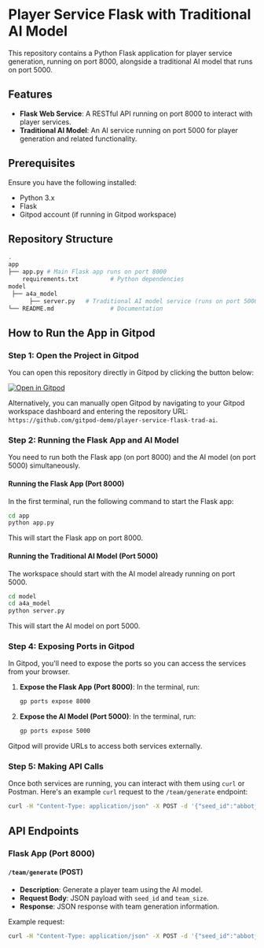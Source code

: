 
# Player Service Flask with Traditional AI Model

This repository contains a Python Flask application for player service generation, running on port 8000, alongside a traditional AI model that runs on port 5000.

## Features

- **Flask Web Service**: A RESTful API running on port 8000 to interact with player services.
- **Traditional AI Model**: An AI service running on port 5000 for player generation and related functionality.

## Prerequisites

Ensure you have the following installed:
- Python 3.x
- Flask
- Gitpod account (if running in Gitpod workspace)

## Repository Structure

```bash
.
app
├── app.py # Main Flask app runs on port 8000
    requirements.txt         # Python dependencies
model
 ├── a4a_model
      ├── server.py   # Traditional AI model service (runs on port 5000)
└── README.md                # Documentation
```

## How to Run the App in Gitpod

### Step 1: Open the Project in Gitpod

You can open this repository directly in Gitpod by clicking the button below:

[![Open in Gitpod](https://gitpod.io/button/open-in-gitpod.svg)](https://gitpod.io/#https://github.com/gitpod-demo/player-service-flask-trad-ai)

Alternatively, you can manually open Gitpod by navigating to your Gitpod workspace dashboard and entering the repository URL: `https://github.com/gitpod-demo/player-service-flask-trad-ai`.

### Step 2: Running the Flask App and AI Model

You need to run both the Flask app (on port 8000) and the AI model (on port 5000) simultaneously.

#### Running the Flask App (Port 8000)

In the first terminal, run the following command to start the Flask app:

```bash
cd app
python app.py
```

This will start the Flask app on port 8000. 

#### Running the Traditional AI Model (Port 5000)

The workspace should start with the AI model already running on port 5000.

```bash
cd model
cd a4a_model
python server.py
```

This will start the AI model on port 5000.

### Step 4: Exposing Ports in Gitpod

In Gitpod, you'll need to expose the ports so you can access the services from your browser.

1. **Expose the Flask App (Port 8000)**:
    In the terminal, run:
    
    ```bash
    gp ports expose 8000
    ```

2. **Expose the AI Model (Port 5000)**:
    In the terminal, run:
    
    ```bash
    gp ports expose 5000
    ```

Gitpod will provide URLs to access both services externally.

### Step 5: Making API Calls

Once both services are running, you can interact with them using `curl` or Postman. Here's an example `curl` request to the `/team/generate` endpoint:

```bash
curl -H "Content-Type: application/json" -X POST -d '{"seed_id":"abbotji01","team_size":10}' http://127.0.0.1:8000/team/generate
```

## API Endpoints

### Flask App (Port 8000)

#### `/team/generate` (POST)
- **Description**: Generate a player team using the AI model.
- **Request Body**: JSON payload with `seed_id` and `team_size`.
- **Response**: JSON response with team generation information.

Example request:

```bash
curl -H "Content-Type: application/json" -X POST -d '{"seed_id":"abbotji01","team_size":10}' http://localhost:8000/team/generate
```
